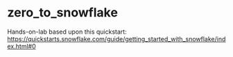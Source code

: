 # zero_to_snowflake

Hands-on-lab based upon this quickstart:
https://quickstarts.snowflake.com/guide/getting_started_with_snowflake/index.html#0
